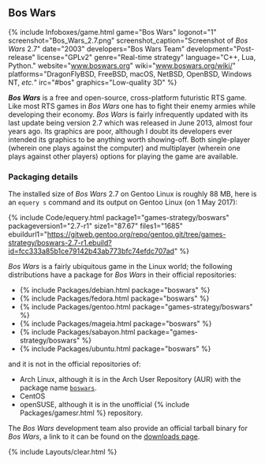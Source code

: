 ## Bos Wars
{% include Infoboxes/game.html game="Bos Wars" logonot="1" screenshot="Bos_Wars_2.7.png" screenshot_caption="Screenshot of <i>Bos Wars</i> 2.7" date="2003" developers="Bos Wars Team" development="Post-release" license="GPLv2" genre="Real-time strategy" language="C++, Lua, Python." website="<a href='https://www.boswars.org/' link='_blank'>www.boswars.org</a>" wiki="<a href='https://www.boswars.org/wiki/' link='_blank'>www.boswars.org/wiki/</a>" platforms="DragonFlyBSD, FreeBSD, macOS, NetBSD, OpenBSD, Windows NT, <i>etc.</i>" irc="#bos" graphics="Low-quality 3D" %}

***Bos Wars*** is a free and open-source, cross-platform futuristic RTS game. Like most RTS games in *Bos Wars* one has to fight their enemy armies while developing their economy. *Bos Wars* is fairly infrequently updated with its last update being version 2.7 which was released in June 2013, almost four years ago. Its graphics are poor, although I doubt its developers ever intended its graphics to be anything worth showing-off. Both single-player (wherein one plays against the computer) and multiplayer (wherein one plays against other players) options for playing the game are available.

### Packaging details
The installed size of *Bos Wars* 2.7 on Gentoo Linux is roughly 88 MB, here is an `equery s` command and its output on Gentoo Linux (on 1 May 2017):

{% include Code/equery.html package1="games-strategy/boswars" packageversion1="2.7-r1" size1="87.67" files1="1685" ebuildurl1="https://gitweb.gentoo.org/repo/gentoo.git/tree/games-strategy/boswars-2.7-r1.ebuild?id=fcc333a85b1ce79142b43ab773bfc74efdc707ad" %}

*Bos Wars* is a fairly ubiquitous game in the Linux world; the following distributions have a package for *Bos Wars* in their official repositories:

* {% include Packages/debian.html package="boswars" %}
* {% include Packages/fedora.html package="boswars" %}
* {% include Packages/gentoo.html package="games-strategy/boswars" %}
* {% include Packages/mageia.html package="boswars" %}
* {% include Packages/sabayon.html package="games-strategy/boswars" %}
* {% include Packages/ubuntu.html package="boswars" %}

and it is not in the official repositories of:

* Arch Linux, although it is in the Arch User Repository (AUR) with the package name [`boswars`](https://aur.archlinux.org/packages/boswars).
* CentOS
* openSUSE, although it is in the unofficial {% include Packages/gamesr.html %} repository.

The *Bos Wars* development team also provide an official tarball binary for *Bos Wars*, a link to it can be found on the [downloads page](https://www.boswars.org/download.shtml).

{% include Layouts/clear.html %}

